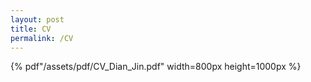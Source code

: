 ```yaml
---
layout: post
title: CV
permalink: /CV
---
```


{%  pdf"/assets/pdf/CV_Dian_Jin.pdf" width=800px height=1000px %}